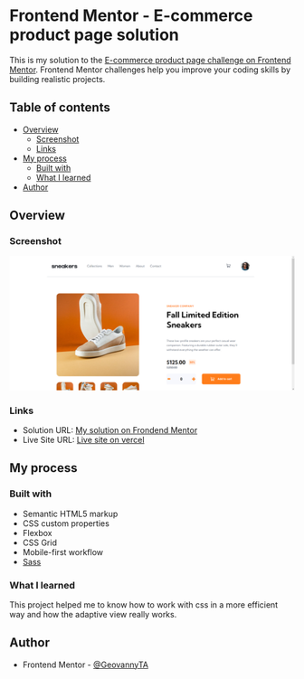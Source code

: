 # Frontend Mentor - E-commerce product page solution

This is my solution to the [E-commerce product page challenge on Frontend Mentor](https://www.frontendmentor.io/challenges/ecommerce-product-page-UPsZ9MJp6). Frontend Mentor challenges help you improve your coding skills by building realistic projects.

## Table of contents

- [Overview](#overview)
  - [Screenshot](#screenshot)
  - [Links](#links)
- [My process](#my-process)
  - [Built with](#built-with)
  - [What I learned](#what-i-learned)
- [Author](#author)

## Overview

### Screenshot

![](./Screenshot%20-%20Ecommerce%20product%20page.png)

### Links

- Solution URL: [My solution on Frondend Mentor](https://www.frontendmentor.io/solutions/ecommerce-product-page-5wxdoFr_m0)
- Live Site URL: [Live site on vercel](https://e-commerce-product-page-bnmb.vercel.app)

## My process

### Built with

- Semantic HTML5 markup
- CSS custom properties
- Flexbox
- CSS Grid
- Mobile-first workflow
- [Sass](https://sass-lang.com)

### What I learned

This project helped me to know how to work with css in a more efficient way and how the adaptive view really works.


## Author

- Frontend Mentor - [@GeovannyTA](https://www.frontendmentor.io/profile/GeovannyTA)
